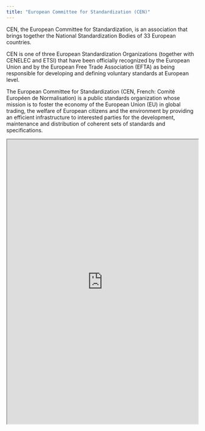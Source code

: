 ```yaml
---
title: "European Committee for Standardization (CEN)"
---
```


CEN, the European Committee for Standardization, is an association that brings together the National Standardization Bodies of 33 European countries.

CEN is one of three European Standardization Organizations (together with CENELEC and ETSI) that have been officially recognized by the European Union and by the European Free Trade Association (EFTA) as being responsible for developing and defining voluntary standards at European level.

The European Committee for Standardization (CEN, French: Comité Européen de Normalisation) is a public standards organization whose mission is to foster the economy of the European Union (EU) in global trading, the welfare of European citizens and the environment by providing an efficient infrastructure to interested parties for the development, maintenance and distribution of coherent sets of standards and specifications.

<iframe height="750" width="100%" src="https://ewelton.github.io/ktest/wiki.html#European%20Committee%20for%20Standardization%20(CEN)"></iframe>

